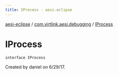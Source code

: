 ```yaml
---
title: IProcess - aesi-eclipse
---
```


[aesi-eclipse](../index.html) / [com.virtlink.aesi.debugging](index.html) / [IProcess](.)

# IProcess

`interface IProcess`

Created by daniel on 6/29/17.

